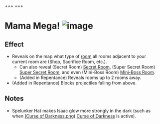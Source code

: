 +++
+++

 # Mama Mega! ![image](/image/Mama_Mega!.png) 


Effect
--------


* Reveals on the map what type of [room](/wiki/Room "Room") all rooms adjacent to your current room are (Shop, Sacrifice Room, etc.).
	+ Can also reveal (Secret Room) [Secret Room](/wiki/Secret_Room "Secret Room"), (Super Secret Room) [Super Secret Room](/wiki/Super_Secret_Room "Super Secret Room"), and even (Mini-Boss Room) [Mini-Boss Room](/wiki/Mini-Boss_Room "Mini-Boss Room").
	+ (Added in Repentance) Reveals rooms up to 2 rooms away.
* (Added in Repentance) Blocks projectiles falling from above.


Notes
-------


* Spelunker Hat makes Isaac glow more strongly in the dark (such as when [(Curse of Darkness.png)](https://static.wikia.nocookie.net/bindingofisaacre_gamepedia/images/4/4f/Curse_of_Darkness.png/revision/latest?cb=20211023084927) [Curse of Darkness](/wiki/Curses "Curses") is active).


